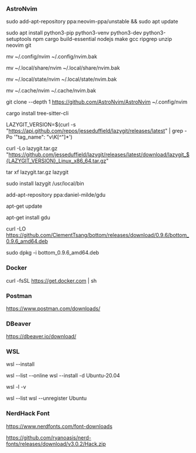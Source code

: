 ### AstroNvim

sudo add-apt-repository ppa:neovim-ppa/unstable && sudo apt update

sudo apt install python3-pip python3-venv python3-dev python3-setuptools npm cargo build-essential nodejs make gcc ripgrep unzip neovim git

mv ~/.config/nvim ~/.config/nvim.bak

mv ~/.local/share/nvim ~/.local/share/nvim.bak

mv ~/.local/state/nvim ~/.local/state/nvim.bak

mv ~/.cache/nvim ~/.cache/nvim.bak

git clone --depth 1 https://github.com/AstroNvim/AstroNvim ~/.config/nvim

cargo install tree-sitter-cli

LAZYGIT_VERSION=$(curl -s "https://api.github.com/repos/jesseduffield/lazygit/releases/latest" | grep -Po '"tag_name": "v\K[^"]*')

curl -Lo lazygit.tar.gz "https://github.com/jesseduffield/lazygit/releases/latest/download/lazygit_${LAZYGIT_VERSION}_Linux_x86_64.tar.gz"

tar xf lazygit.tar.gz lazygit

sudo install lazygit /usr/local/bin

add-apt-repository ppa:daniel-milde/gdu

apt-get update

apt-get install gdu

curl -LO https://github.com/ClementTsang/bottom/releases/download/0.9.6/bottom_0.9.6_amd64.deb

sudo dpkg -i bottom_0.9.6_amd64.deb	

### Docker

curl -fsSL https://get.docker.com | sh

### Postman

https://www.postman.com/downloads/

### DBeaver

https://dbeaver.io/download/

### WSL

wsl --install

wsl --list --online
wsl --install -d Ubuntu-20.04

wsl -l -v

wsl --list
wsl --unregister Ubuntu

### NerdHack Font

https://www.nerdfonts.com/font-downloads

https://github.com/ryanoasis/nerd-fonts/releases/download/v3.0.2/Hack.zip
